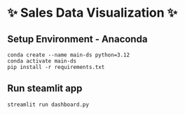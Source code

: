 # ✨ Sales Data Visualization ✨

## Setup Environment - Anaconda
```
conda create --name main-ds python=3.12
conda activate main-ds
pip install -r requirements.txt
```

## Run steamlit app
```
streamlit run dashboard.py
```
